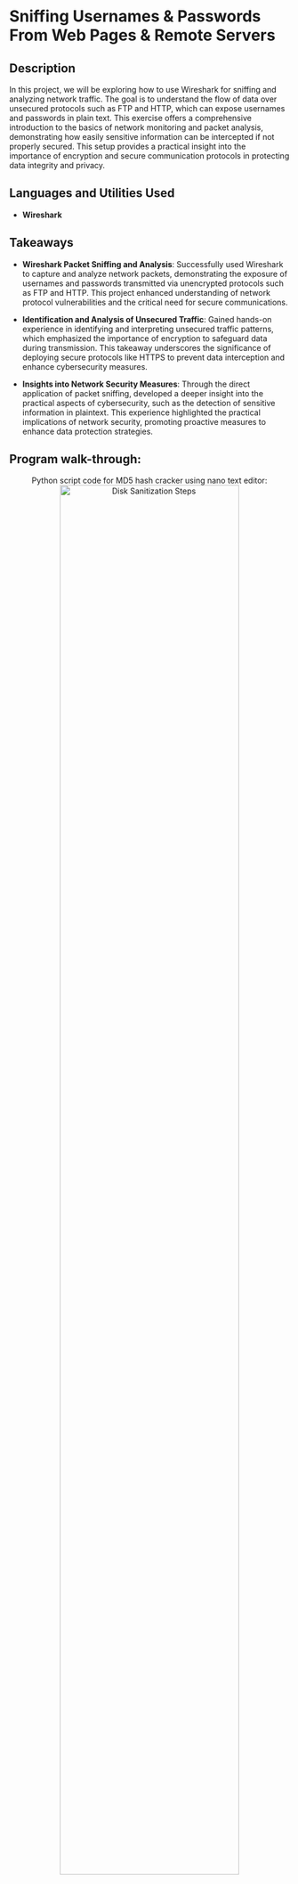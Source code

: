 <h1>Sniffing Usernames & Passwords From Web Pages & Remote Servers</h1>


<h2>Description</h2>
In this project, we will be exploring how to use Wireshark for sniffing and analyzing network traffic. The goal is to understand the flow of data over unsecured protocols such as FTP and HTTP, which can expose usernames and passwords in plain text. This exercise offers a comprehensive introduction to the basics of network monitoring and packet analysis, demonstrating how easily sensitive information can be intercepted if not properly secured. This setup provides a practical insight into the importance of encryption and secure communication protocols in protecting data integrity and privacy. <br />


<h2>Languages and Utilities Used</h2>

- <b>Wireshark</b> 

<h2>Takeaways</h2>

- <b>Wireshark Packet Sniffing and Analysis</b>: Successfully used Wireshark to capture and analyze network packets, demonstrating the exposure of usernames and passwords transmitted via unencrypted protocols such as FTP and HTTP. This project enhanced understanding of network protocol vulnerabilities and the critical need for secure communications.

- <b>Identification and Analysis of Unsecured Traffic</b>: Gained hands-on experience in identifying and interpreting unsecured traffic patterns, which emphasized the importance of encryption to safeguard data during transmission. This takeaway underscores the significance of deploying secure protocols like HTTPS to prevent data interception and enhance cybersecurity measures.

- <b>Insights into Network Security Measures</b>: Through the direct application of packet sniffing, developed a deeper insight into the practical aspects of cybersecurity, such as the detection of sensitive information in plaintext. This experience highlighted the practical implications of network security, promoting proactive measures to enhance data protection strategies.


<h2>Program walk-through:</h2>

<p align="center">
Python script code for MD5 hash cracker using nano text editor: <br/>
<img src="samplesite.PNG" height="80%" width="80%" alt="Disk Sanitization Steps"/>
<br />
<br />Created a .txt file containing list of possible passwords:  <br/>
<img src="http filter.PNG" height="80%" width="80%" alt="Disk Sanitization Steps"/>
<br />
<br />
Generated an MD5 hash tied to the password 'admin': <br/>
<img src="GET request filter.PNG" height="80%" width="80%" alt="Disk Sanitization Steps"/>
<br />
<br />
Successful verification of code executing and identifying 'admin' as the password stored within the hash:  <br/>
<img src="POST request filter.PNG" height="80%" width="80%" alt="Disk Sanitization Steps"/>
<br />
<br />
Successful verification of code executing and identifying 'admin' as the password stored within the hash:  <br/>
<img src="UN&P detected.PNG" height="80%" width="80%" alt="Disk Sanitization Steps"/>
<br />
<br />
Successful verification of code executing and identifying 'admin' as the password stored within the hash:  <br/>
<img src="tcp and port filter.PNG" height="80%" width="80%" alt="Disk Sanitization Steps"/>
<br />
<br />
Successful verification of code executing and identifying 'admin' as the password stored within the hash:  <br/>
<img src="ftp filter.PNG" height="80%" width="80%" alt="Disk Sanitization Steps"/>
<br />
<br />
Successful verification of code executing and identifying 'admin' as the password stored within the hash:  <br/>
<img src="ftp response filter.PNG" height="80%" width="80%" alt="Disk Sanitization Steps"/>
<br />
<br />
 <br />
<br />
Successful verification of code executing and identifying 'admin' as the password stored within the hash:  <br/>
<img src="ftp response filter.PNG" height="80%" width="80%" alt="Disk Sanitization Steps"/>
<br />
<br />
</p>


<!--
 ```diff
- text in red
+ text in green
! text in orange
# text in gray
@@ text in purple (and bold)@@
```
--!>
